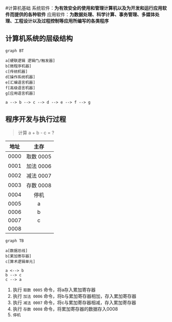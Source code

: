#计算机基础
系统软件：**为有效安全的使用和管理计算机以及为开发和运行应用软件而提供的各种软件**
应用软件：**为数据处理、科学计算、事务管理、多媒体处理、工程设计以及过程控制等应用所编写的各类程序**
## 计算机系统的层级结构
```mermaid
graph BT

a[硬联逻辑 逻辑门/触发器]
b[微程序机器]
c[传统机器]
d[操作系统机器]
e[汇编语言机器]
f[高级语言机器]
g[应用语言机器]

a --> b --> c --> d --> e --> f --> g
```
## 程序开发与执行过程

> 计算 a + b - c = ?

|地址|主存|
|:----:|:----:|
|0000|取数 0005|
|0001|加法 0006|
|0002|减法 0007|
|0003|存数 0008|
|0004|停机|
|0005|a|
|0006|b|
|0007|c|
|0008| |


```mermaid
graph TB

a[数据总线]
b[累加寄存器]
c[算术逻辑单元]

a <--> b
b --> c
c --> a
```
1. 执行 `取数 0005` 命令，将a存入累加寄存器
2. 执行 `加法 0006` 命令，将b与累加寄存器相加，存入累加寄存器
3. 执行 `减法 0007` 命令，将c与累加寄存器相减，存入累加寄存器
4. 执行 `存数 0008` 命令，将累加寄存器的数据存入0008
5. `停机`
